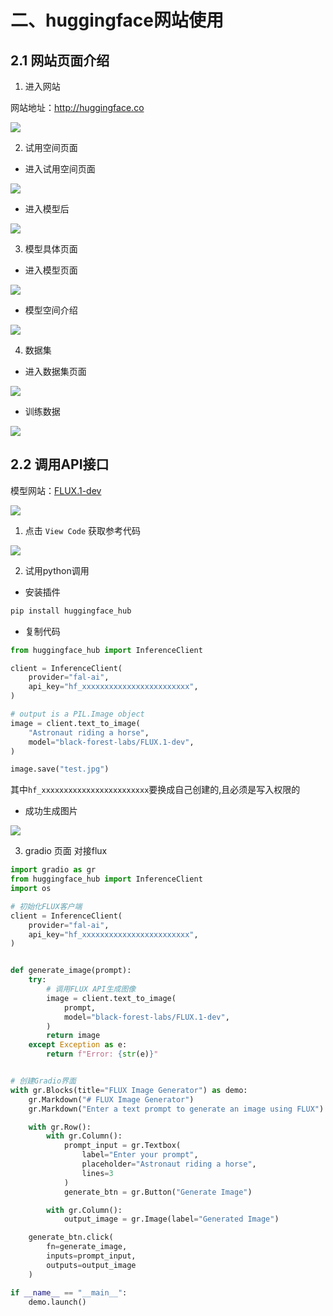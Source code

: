 # 二、huggingface网站使用

## 2.1 网站页面介绍

1. 进入网站

网站地址：http://huggingface.co

![](/model/network/huggingface/005.png)

2. 试用空间页面

- 进入试用空间页面

![](/model/network/huggingface/006.png)

- 进入模型后

![](/model/network/huggingface/007.png)


3. 模型具体页面

- 进入模型页面

![](/model/network/huggingface/008.png)

- 模型空间介绍

![](/model/network/huggingface/009.png)


4. 数据集

- 进入数据集页面

![](/model/network/huggingface/010.png)

- 训练数据

![](/model/network/huggingface/011.png)


## 2.2 调用API接口

模型网站：[FLUX.1-dev](https://huggingface.co/black-forest-labs/FLUX.1-dev)

![](/model/network/huggingface/012.png)

1. 点击 `View Code` 获取参考代码

![](/model/network/huggingface/013.png)


2. 试用python调用

- 安装插件

```sh
pip install huggingface_hub
```
- 复制代码

```py
from huggingface_hub import InferenceClient

client = InferenceClient(
    provider="fal-ai",
    api_key="hf_xxxxxxxxxxxxxxxxxxxxxxxx",
)

# output is a PIL.Image object
image = client.text_to_image(
    "Astronaut riding a horse",
    model="black-forest-labs/FLUX.1-dev",
)

image.save("test.jpg")
```

其中`hf_xxxxxxxxxxxxxxxxxxxxxxxx`要换成自己创建的,且必须是写入权限的

- 成功生成图片

![](/model/network/huggingface/014.jpg)

3. gradio 页面 对接flux

```python
import gradio as gr
from huggingface_hub import InferenceClient
import os

# 初始化FLUX客户端
client = InferenceClient(
    provider="fal-ai",
    api_key="hf_xxxxxxxxxxxxxxxxxxxxxxxx",
)


def generate_image(prompt):
    try:
        # 调用FLUX API生成图像
        image = client.text_to_image(
            prompt,
            model="black-forest-labs/FLUX.1-dev",
        )
        return image
    except Exception as e:
        return f"Error: {str(e)}"


# 创建Gradio界面
with gr.Blocks(title="FLUX Image Generator") as demo:
    gr.Markdown("# FLUX Image Generator")
    gr.Markdown("Enter a text prompt to generate an image using FLUX")

    with gr.Row():
        with gr.Column():
            prompt_input = gr.Textbox(
                label="Enter your prompt",
                placeholder="Astronaut riding a horse",
                lines=3
            )
            generate_btn = gr.Button("Generate Image")

        with gr.Column():
            output_image = gr.Image(label="Generated Image")

    generate_btn.click(
        fn=generate_image,
        inputs=prompt_input,
        outputs=output_image
    )

if __name__ == "__main__":
    demo.launch()
```


